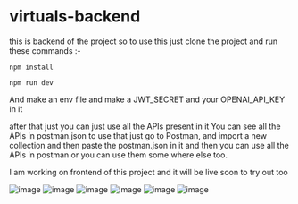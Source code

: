 # virtuals-backend

this is backend of the project so to use this just clone the project and run these commands :- 


```npm install```

```npm run dev```

And make an env file and make a JWT_SECRET and your OPENAI_API_KEY in it

after that just you can just use all the APIs present in it You can see all the APIs in postman.json to use that just go to Postman, and import a new collection and then paste the postman.json in it and then you can use all the APIs in postman or you can use them some where else too.

I am working on frontend of this project and it will be live soon to try out too

![image](https://github.com/Pranav-1100/virtuals-backend/blob/main/Aug%2020%20Screenshot%20from%20Hack%20Club%20(10).png)
![image](https://github.com/Pranav-1100/virtuals-backend/blob/main/Aug%2020%20Screenshot%20from%20Hack%20Club%20(11).png)
![image](https://github.com/Pranav-1100/virtuals-backend/blob/main/Aug%2020%20Screenshot%20from%20Hack%20Club%20(12).png)
![image](https://github.com/Pranav-1100/virtuals-backend/blob/main/Aug%2020%20Screenshot%20from%20Hack%20Club%20(13).png)
![image](https://github.com/Pranav-1100/virtuals-backend/blob/main/Aug%2020%20Screenshot%20from%20Hack%20Club%20(9).png)
![image](https://github.com/Pranav-1100/virtuals-backend/blob/main/Aug%2020%20Screenshot%20from%20Hack%20Club%20(8).png)
